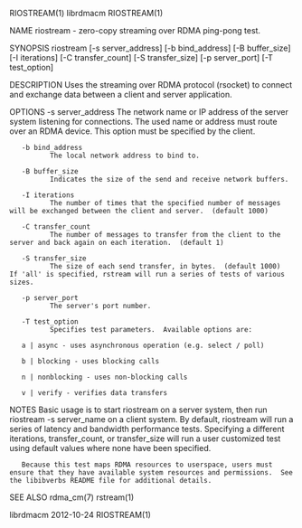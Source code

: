 RIOSTREAM(1)                                                                                      librdmacm                                                                                      RIOSTREAM(1)



NAME
       riostream - zero-copy streaming over RDMA ping-pong test.

SYNOPSIS
       riostream [-s server_address] [-b bind_address] [-B buffer_size]
                      [-I iterations] [-C transfer_count]
                      [-S transfer_size] [-p server_port] [-T test_option]

DESCRIPTION
       Uses the streaming over RDMA protocol (rsocket) to connect and exchange data between a client and server application.

OPTIONS
       -s server_address
              The network name or IP address of the server system listening for connections.  The used name or address must route over an RDMA device.  This option must be specified by the client.

       -b bind_address
              The local network address to bind to.

       -B buffer_size
              Indicates the size of the send and receive network buffers.

       -I iterations
              The number of times that the specified number of messages will be exchanged between the client and server.  (default 1000)

       -C transfer_count
              The number of messages to transfer from the client to the server and back again on each iteration.  (default 1)

       -S transfer_size
              The size of each send transfer, in bytes.  (default 1000)  If 'all' is specified, rstream will run a series of tests of various sizes.

       -p server_port
              The server's port number.

       -T test_option
              Specifies test parameters.  Available options are:

       a | async - uses asynchronous operation (e.g. select / poll)

       b | blocking - uses blocking calls

       n | nonblocking - uses non-blocking calls

       v | verify - verifies data transfers

NOTES
       Basic  usage  is  to  start  riostream  on a server system, then run riostream -s server_name on a client system.  By default, riostream will run a series of latency and bandwidth performance tests.
       Specifying a different iterations, transfer_count, or transfer_size will run a user customized test using default values where none have been specified.

       Because this test maps RDMA resources to userspace, users must ensure that they have available system resources and permissions.  See the libibverbs README file for additional details.

SEE ALSO
       rdma_cm(7) rstream(1)



librdmacm                                                                                         2012-10-24                                                                                     RIOSTREAM(1)
